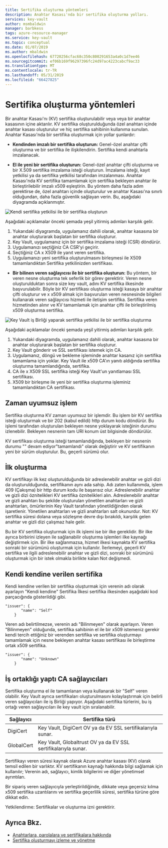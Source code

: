 ```yaml
---
title: Sertifika oluşturma yöntemleri
description: Anahtar Kasası'nda bir sertifika oluşturma yolları.
services: key-vault
author: msmbaldwin
manager: barbkess
tags: azure-resource-manager
ms.service: key-vault
ms.topic: conceptual
ms.date: 01/07/2019
ms.author: mbaldwin
ms.openlocfilehash: 67720256cfac68c350c800291653a4a0c1d7ee46
ms.sourcegitcommit: ef06b169f96297396fc24d97ac4223cabcf9ac33
ms.translationtype: MT
ms.contentlocale: tr-TR
ms.lasthandoff: 05/31/2019
ms.locfileid: "66427825"
---
```

# <a name="certificate-creation-methods"></a>Sertifika oluşturma yöntemleri

 Bir anahtar Kasası'nı (KV) sertifika oluşturulabilir veya veya bir anahtar kasasının içine aktarılır. KV sertifika oluşturulduğunda özel anahtarı içinde anahtar kasası oluşturulur ve hiç sertifika sahibinin kullanıma sunulan. Anahtar Kasası'nda bir sertifika oluşturmak için yollar şunlardır:  

-   **Kendinden imzalı bir sertifika oluşturun:** Genel-özel anahtar çifti oluşturma ve bir sertifika ile ilişkilendirin. Sertifika kendi anahtarla imzalanacak.  

-    **El ile yeni bir sertifika oluşturun:** Genel-özel anahtar çifti oluşturma ve bir X.509 sertifika imzalama isteği oluşturun. İmzalama isteği, kayıt yetkilisi ya da sertifika yetkilisi tarafından imzalanması. Anahtar Kasası'nda KV sertifika tamamlamak için sertifika bekleyen anahtar ile birleştirilebilir imzalı x509 eşleştirin. Bu yöntem daha fazla adım gerektirse de, özel anahtarı içinde oluşturulur ve anahtar Kasası'na sınırlı olduğundan, daha fazla güvenlik sağlayan verin. Bu, aşağıdaki diyagramda açıklanmıştır.  

![Kendi sertifika yetkilisi ile bir sertifika oluşturun](media/certificate-authority-1.png)  

Aşağıdaki açıklamalar önceki şemada yeşil yitirmiş adımları karşılık gelir.

1. Yukarıdaki diyagramda, uygulamanız dahili olarak, anahtar kasasına bir anahtar oluşturarak başlatan bir sertifika oluşturur.
2. Key Vault, uygulamanız için bir sertifika imzalama isteği (CSR) döndürür.
3. Uygulamanızı seçtiğiniz CA CSR'yi geçirir.
4. Seçtiğiniz CA x X509 ile yanıt veren sertifika.
5. Uygulamanızı yeni sertifika oluşturulmasını birleşmesi ile X509 tamamlandıktan Sertifika yetkilinizden sertifikası.

-   **Bir bilinen veren sağlayıcısı ile bir sertifika oluşturun:** Bu yöntem, bir veren nesne oluşturma tek seferlik bir görev gerektirir. Veren nesne oluşturulduktan sonra size key vault, adını KV sertifika ilkesinde başvurulabilir. Böyle bir KV sertifikası oluşturma isteği kasaya bir anahtar çifti oluşturur ve x x509 almak için başvurulan veren nesnesinde bilgileri kullanarak veren sağlayıcısı hizmeti ile iletişim sertifika. Sertifika veren hizmetinden alınır ve KV tamamlamak için anahtar çifti ile birleştirilmiş x509 oluşturma sertifika.  

![Key Vault iş Birliği yaparak sertifika yetkilisi ile bir sertifika oluşturma](media/certificate-authority-2.png)  

Aşağıdaki açıklamalar önceki şemada yeşil yitirmiş adımları karşılık gelir.

1. Yukarıdaki diyagramda, uygulamanız dahili olarak, anahtar kasasına bir anahtar oluşturarak başlatan bir sertifika oluşturur.
2. Key Vault gönderir ve SSL sertifikası istemek için CA.
3. Uygulamanız, döngü ve bekleme işleminde anahtar kasanız için sertifika tamamlama için yoklar. Key Vault ile x509 CA'ın yanıtı aldığında sertifika oluşturma tamamlandığında, sertifika.
4. CA ile x X509 SSL sertifika isteği Key Vault'un yanıtlaması SSL sertifikası.
5. X509 bir birleşme ile yeni bir sertifika oluşturma işleminiz tamamlandıktan CA sertifikası.

## <a name="asynchronous-process"></a>Zaman uyumsuz işlem
Sertifika oluşturma KV zaman uyumsuz bir işlemdir. Bu işlem bir KV sertifika isteği oluşturmak ve bir 202 (kabul edildi) http durum kodu döndürür. Bu işlemi tarafından oluşturulan bekleyen nesne yoklayarak isteğinin durumu izlenebilir. Bekleyen nesnenin tam URI konum üst bilgisinde döndürülür.  

KV sertifikası oluşturma isteği tamamlandığında, bekleyen bir nesnenin durumu "" devam ediyor"tamamlandı" olarak değiştirir ve KV sertifikanın yeni bir sürüm oluşturulur. Bu, geçerli sürümü olur.  

## <a name="first-creation"></a>İlk oluşturma
 KV sertifikayı ilk kez oluşturulduğunda bir adreslenebilir anahtar ve gizli dizi da oluşturulduğunda, sertifikanın aynı ada sahip. Adı zaten kullanımda, işlem 409 (Çakışma) bir http durum kodu ile başarısız olur.
Adreslenebilir anahtar ve gizli dizi öznitelikleri KV sertifika öznitelikleri alın. Adreslenebilir anahtar ve gizli anahtarı bu şekilde oluşturulan yönetilen anahtarları ve gizli anahtarları, ömürlerinin Key Vault tarafından yönetildiğinden olarak işaretlenir. Yönetilen anahtarları ve gizli anahtarları salt okunurdur. Not: KV sertifika süresi dolana veya sözleşme devre dışı bırakıldı, karşılık gelen anahtar ve gizli dizi çalışmaz hale gelir.  

 Bu bir KV sertifika oluşturmak için ilk işlemi ise bir ilke gereklidir.  Bir ilke ayrıca birbirini izleyen ile sağlanabilir oluşturma işlemleri ilke kaynağı değiştirmek için. Bir ilke sağlanmazsa, hizmet ilkesi kaynakta KV sertifika sonraki bir sürümünü oluşturmak için kullanılır. İlerlemeyi, geçerli KV sertifika ve ilgili adreslenebilir anahtar ve gizli dizi, sonraki bir sürümünü oluşturmak için bir istek olmakla birlikte kalan Not değişmedi.  

## <a name="self-issued-certificate"></a>Kendi kendine verilen sertifika
 Kendi kendine verilen bir sertifika oluşturmak için verenin adı olarak ayarlayın "Kendi kendine" Sertifika İlkesi sertifika ilkesinden aşağıdaki kod parçacığında gösterildiği gibi.  

```  
"issuer": {  
       "name": "Self"  
    }  

```  

 Veren adı belirtilmezse, verenin adı "Bilinmeyen" olarak ayarlayın. Veren "Bilinmeyen" olduğunda, sertifika sahibinin el ile bir x509 istemeniz gerekir kendi tercih ettiğiniz bir verenden sertifika ve sertifika oluşturmayı tamamlamak için nesne bekleyen anahtar kasası sertifikası ile birleştirme ortak x509 sertifika.

```  
"issuer": {  
       "name": "Unknown"  
    }  

```  

## <a name="partnered-ca-providers"></a>İş ortaklığı yaptı CA sağlayıcıları
Sertifika oluşturma el ile tamamlanan veya kullanarak bir "Self" veren olabilir. Key Vault ayrıca sertifikaları oluşturulmasını kolaylaştırmak için belirli veren sağlayıcıları ile iş Birliği yapıyor. Aşağıdaki sertifika türlerini, bu iş ortağı veren sağlayıcıları ile key vault için sıralanabilir.  

|Sağlayıcı|Sertifika türü|  
|--------------|----------------------|  
|DigiCert|Key Vault, DigiCert OV ya da EV SSL sertifikalarıyla sunar.|
|GlobalCert|Key Vault, Globaltrust OV ya da EV SSL sertifikalarıyla sunar. |

 Sertifikayı veren süresi kaynak olarak Azure anahtar kasası (KV) olarak temsil edilen bir varlıktır. KV sertifikanın kaynağı hakkında bilgi sağlamak için kullanılır; Verenin adı, sağlayıcı, kimlik bilgilerini ve diğer yönetimsel ayrıntıları.

Bir sipariş veren sağlayıcıyla yerleştirildiğinde, dikkate veya geçersiz kılma x509 sertifika uzantılarını ve sertifika geçerlilik süresi, sertifika türüne göre dikkat edin.  

 Yetkilendirme: Sertifikalar ve oluşturma izni gerektirir.

## <a name="see-also"></a>Ayrıca Bkz.
 - [Anahtarlara, parolalara ve sertifikalara hakkında](about-keys-secrets-and-certificates.md)
 - [Sertifika oluşturmayı izleme ve yönetme](create-certificate-scenarios.md)
